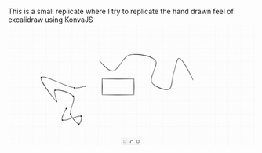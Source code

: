 This is a small replicate where I try to replicate the hand drawn feel of excalidraw using KonvaJS
![Sample Drawing](public/output.png)